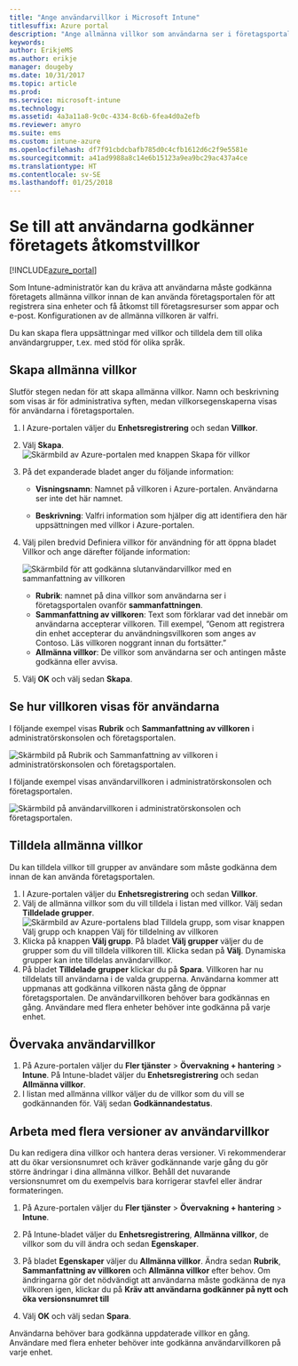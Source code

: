 ```yaml
---
title: "Ange användarvillkor i Microsoft Intune"
titlesuffix: Azure portal
description: "Ange allmänna villkor som användarna ser i företagsportalen för Intune. "
keywords: 
author: ErikjeMS
ms.author: erikje
manager: dougeby
ms.date: 10/31/2017
ms.topic: article
ms.prod: 
ms.service: microsoft-intune
ms.technology: 
ms.assetid: 4a3a11a8-9c0c-4334-8c6b-6fea4d0a2efb
ms.reviewer: amyro
ms.suite: ems
ms.custom: intune-azure
ms.openlocfilehash: df7f91cbdcbafb785d0c4cfb1612d6c2f9e5581e
ms.sourcegitcommit: a41ad9988a8c14e6b15123a9ea9bc29ac437a4ce
ms.translationtype: HT
ms.contentlocale: sv-SE
ms.lasthandoff: 01/25/2018
---
```

# <a name="ensure-users-accept-company-terms-for-access"></a>Se till att användarna godkänner företagets åtkomstvillkor

[!INCLUDE[azure_portal](./includes/azure_portal.md)]

Som Intune-administratör kan du kräva att användarna måste godkänna företagets allmänna villkor innan de kan använda företagsportalen för att registrera sina enheter och få åtkomst till företagsresurser som appar och e-post. Konfigurationen av de allmänna villkoren är valfri.

Du kan skapa flera uppsättningar med villkor och tilldela dem till olika användargrupper, t.ex. med stöd för olika språk.

## <a name="create-terms-and-conditions"></a>Skapa allmänna villkor
Slutför stegen nedan för att skapa allmänna villkor. Namn och beskrivning som visas är för administrativa syften, medan villkorsegenskaperna visas för användarna i företagsportalen.

1. I Azure-portalen väljer du **Enhetsregistrering** och sedan **Villkor**.
2. Välj **Skapa**.
![Skärmbild av Azure-portalen med knappen Skapa för villkor](media/terms-create-terms.png)
3. På det expanderade bladet anger du följande information:

   - **Visningsnamn**: Namnet på villkoren i Azure-portalen. Användarna ser inte det här namnet.

   - **Beskrivning**: Valfri information som hjälper dig att identifiera den här uppsättningen med villkor i Azure-portalen.

4. Välj pilen bredvid Definiera villkor för användning för att öppna bladet Villkor och ange därefter följande information:

   ![Skärmbild för att godkänna slutanvändarvillkor med en sammanfattning av villkoren](./media/terms-summary-create.png)

   - **Rubrik**: namnet på dina villkor som användarna ser i företagsportalen ovanför **sammanfattningen**.
   - **Sammanfattning av villkoren**: Text som förklarar vad det innebär om användarna accepterar villkoren. Till exempel, ”Genom att registrera din enhet accepterar du användningsvillkoren som anges av Contoso. Läs villkoren noggrant innan du fortsätter.”
   - **Allmänna villkor**: De villkor som användarna ser och antingen måste godkänna eller avvisa.

5. Välj **OK** och välj sedan **Skapa**.

## <a name="see-how-terms-are-displayed-to-your-users"></a>Se hur villkoren visas för användarna
I följande exempel visas **Rubrik** och **Sammanfattning av villkoren** i administratörskonsolen och företagsportalen.

![Skärmbild på Rubrik och Sammanfattning av villkoren i administratörskonsolen och företagsportalen.](./media/terms-summary-terms.png)

I följande exempel visas användarvillkoren i administratörskonsolen och företagsportalen.

![Skärmbild på användarvillkoren i administratörskonsolen och företagsportalen.](./media/terms-properties-terms.png)

## <a name="assign-terms-and-conditions"></a>Tilldela allmänna villkor

Du kan tilldela villkor till grupper av användare som måste godkänna dem innan de kan använda företagsportalen.

1. I Azure-portalen väljer du **Enhetsregistrering** och sedan **Villkor**.
2. Välj de allmänna villkor som du vill tilldela i listan med villkor. Välj sedan **Tilldelade grupper**.
![Skärmbild av Azure-portalens blad Tilldela grupp, som visar knappen Välj grupp och knappen Välj för tilldelning av villkoren](media/terms-assign-groups.png)
3. Klicka på knappen **Välj grupp**. På bladet **Välj grupper** väljer du de grupper som du vill tilldela villkoren till. Klicka sedan på **Välj**. Dynamiska grupper kan inte tilldelas användarvillkor.
4. På bladet **Tilldelade grupper** klickar du på **Spara**.  Villkoren har nu tilldelats till användarna i de valda grupperna. Användarna kommer att uppmanas att godkänna villkoren nästa gång de öppnar företagsportalen. De användarvillkoren behöver bara godkännas en gång. Användare med flera enheter behöver inte godkänna på varje enhet.


## <a name="monitor-terms-and-conditions"></a>Övervaka användarvillkor

1. På Azure-portalen väljer du **Fler tjänster** > **Övervakning + hantering** > **Intune**. På Intune-bladet väljer du **Enhetsregistrering** och sedan **Allmänna villkor**.
2. I listan med allmänna villkor väljer du de villkor som du vill se godkännanden för. Välj sedan **Godkännandestatus**.

## <a name="work-with-multiple-versions-of-terms-and-conditions"></a>Arbeta med flera versioner av användarvillkor
Du kan redigera dina villkor och hantera deras versioner. Vi rekommenderar att du ökar versionsnumret och kräver godkännande varje gång du gör större ändringar i dina allmänna villkor. Behåll det nuvarande versionsnumret om du exempelvis bara korrigerar stavfel eller ändrar formateringen.

1. På Azure-portalen väljer du **Fler tjänster** > **Övervakning + hantering** > **Intune**.

2. På Intune-bladet väljer du **Enhetsregistrering**, **Allmänna villkor**, de villkor som du vill ändra och sedan **Egenskaper**.

4. På bladet **Egenskaper** väljer du **Allmänna villkor**. Ändra sedan **Rubrik**, **Sammanfattning av villkoren** och **Allmänna villkor** efter behov. Om ändringarna gör det nödvändigt att användarna måste godkänna de nya villkoren igen, klickar du på **Kräv att användarna godkänner på nytt och öka versionsnumret till**

4.  Välj **OK** och välj sedan **Spara**.

Användarna behöver bara godkänna uppdaterade villkor en gång. Användare med flera enheter behöver inte godkänna användarvillkoren på varje enhet.
